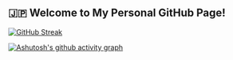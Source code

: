 
## **🇯🇵 Welcome to My Personal GitHub Page!**


[![GitHub Streak](https://github-readme-streak-stats.herokuapp.com/?user=BnbN62&theme=dark)](https://git.io/streak-stats)


[![Ashutosh's github activity graph](https://activity-graph.herokuapp.com/graph?username=BnbN62)](https://github.com/ashutosh00710/github-readme-activity-graph)
